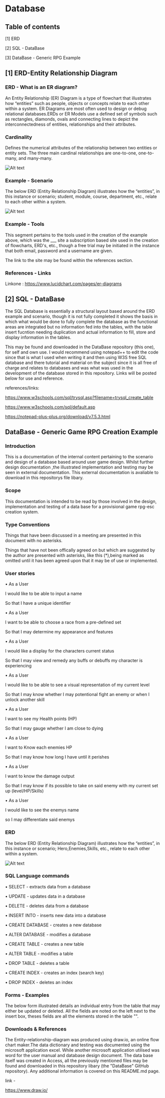 # Database
## Table of contents

[1] ERD

[2] SQL - DataBase

[3] DataBase - Generic RPG Example

## [1] ERD-Entity Relationship Diagram

### ERD - What is an ER diagram?

An Entity Relationship (ER) Diagram is a type of flowchart that illustrates how “entities” such as people, objects or concepts relate to each other within a system. ER Diagrams are most often used to design or debug relational databases.ERDs or ER Models use a defined set of symbols such as rectangles, diamonds, ovals and connecting lines to depict the interconnectedness of entities, relationships and their attributes.

### Cardinality

Defines the numerical attributes of the relationship between two entities or entity sets. The three main cardinal relationships are one-to-one, one-to-many, and many-many.


![Alt text](https://github.com/matthewsides/Database/blob/master/erd-symbols.png?raw=true "ERD")


### Example - Scenario

The below ERD (Entity Relationship Diagram) illustrates how the “entities”, in this instance or scenario; student, module, course, department, etc., relate to each other within a system.

![Alt text](https://github.com/matthewsides/Database/blob/master/Entity%20Relationship%20Diagram.png?raw=true "ERD")


### Example - Tools
This segment pertains to the tools used in the creation of the example above, which was the ___ site a subscription based site used in the creation of flowcharts, ERD's, etc., though a free trial may be initiated in the instance that both email, password and a username are given.

The link to the site may be found within the references section.

### References - Links

Linkone : https://www.lucidchart.com/pages/er-diagrams

## [2] SQL - DataBase

The SQL Database is essentially a structural layout based around the ERD example and scenario, though it is not fully completed it shows the basis in which what would be done to fully complete the database as the functional areas are integrated but no information fed into the tables, with the table insert fucntion needing duplication and actual information to fill, store and display information in the tables.

This may be found and downloaded in the DataBase repository (this one), for self and own use. I would recommend using notepad++ to edit the code since that is what I used when writing it and then using W3S free SQL database and there tutorial and material on the subject since it is all free of charge and relates to databases and was what was used in the development of the database stored in this repository. Links will be posted below for use and reference.

references/links: 

https://www.w3schools.com/sql/trysql.asp?filename=trysql_create_table

https://www.w3schools.com/sql/default.asp

https://notepad-plus-plus.org/download/v7.5.3.html


## DataBase - Generic Game RPG Creation Example

### Introduction 

This is a documentation of the internal content pertaining to the scenario and design of a database based around user game design. Whilst further design documentation ,the illustrated implementation and testing may be seen in external documentation. This external documentation is avaliable to download in this repositorys file libary.

### Scope

This documentation is intended to be read by those involved in the design, implementation and testing of a data base for a provisional  game rpg-esc creation system.  

### Type Conventions

Things that have been discussed in a meeting are presented in this document with no asterisks.

Things that have not been offically agreed on but which are suggested by the author are presented with asterisks, like this (*),being marked as omitted until it has been agreed upon that it may be of use or implemented.

### User stories

• As a User 

  I would like to be able to input a name
  
  So that I have a unique identifier
  
 
• As a User 

  I want to be able to choose a race from a pre-defined set
  
  So that I may determine my appearance and features
  
• As a User 
  
  I would like a display for the characters current status
  
  So that I may view and remedy any buffs or debuffs my character is experiencing 


• As a User

  I would like to be able to see a visual representation of my current level
  
  So that I may know whether I may potentional fight an enemy or when I unlock another skill


• As a User
  
  I want to see my Health points (HP)
  
  So that I may gauge whether I am close to dying

• As a User

  I want to Know each enemies HP
  
  So that I may know how long I have until it perishes 
  
  
• As a User

I want to know the damage output

So that I may know if its possible to take on said enemy with my current set up (level/HP/Skills)

• As a User

I would like to see the enemys name 

so I may differentiate said enemys 



### ERD 

The below ERD (Entity Relationship Diagram) illustrates how the “entities”, in this instance or scenario; Hero,Enemies,Skills, etc., relate to each other within a system.

![Alt text](https://github.com/matthewsides/Database/blob/master/ERD-RPG.png?raw=true "ERD")


### SQL Language commands

• SELECT - extracts data from a database

• UPDATE - updates data in a database

• DELETE - deletes data from a database

• INSERT INTO - inserts new data into a database

• CREATE DATABASE - creates a new database

• ALTER DATABASE - modifies a database

• CREATE TABLE - creates a new table

• ALTER TABLE - modifies a table

• DROP TABLE - deletes a table

• CREATE INDEX - creates an index (search key)

• DROP INDEX - deletes an index

### Forms - Examples

The below form illustrated details an individual entry from the table that may either be updated or deleted. All the fields are noted on the left next to the insert box, theses fields are all the elements stored in the table "".


 







### Downloads & References

The Entity-relationship-diagram was produced using draw.io, an online flow chart maker.The data dictionary and testing was documented using the microsoft application excel. While another microsoft application utilised was word for the user manual and database design document. The data base itself was created in Access, all the previously mentioned files may be found and downloaded in this repository libary (the "DataBase" GitHub repository).  Any additional information is covered on this README.md page.


link -

https://www.draw.io/
